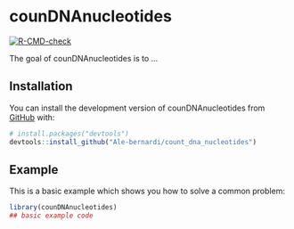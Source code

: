 
# counDNAnucleotides

<!-- badges: start -->
[![R-CMD-check](https://github.com/Ale-bernardi/count_dna_nucleotides/actions/workflows/R-CMD-check.yaml/badge.svg)](https://github.com/Ale-bernardi/count_dna_nucleotides/actions/workflows/R-CMD-check.yaml)
<!-- badges: end -->

The goal of counDNAnucleotides is to ...

## Installation

You can install the development version of counDNAnucleotides from [GitHub](https://github.com/) with:

``` r
# install.packages("devtools")
devtools::install_github("Ale-bernardi/count_dna_nucleotides")
```

## Example

This is a basic example which shows you how to solve a common problem:

``` r
library(counDNAnucleotides)
## basic example code
```

